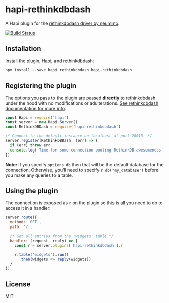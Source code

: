 # hapi-rethinkdbdash

A Hapi plugin for the [rethinkdbdash driver by neumino](https://github.com/neumino/rethinkdbdash).

[![Build Status](https://travis-ci.org/mike360/hapi-rethinkdbdash.svg?branch=master)](https://travis-ci.org/mike360/hapi-rethinkdbdash)


## Installation

Install the plugin, Hapi, and rethinkdbdash:

```
npm install --save hapi rethinkdbdash hapi-rethinkdbdash
```

## Registering the plugin

The options you pass to the plugin are passed **directly** to rethinkdbdash under the hood with no modifications or adulterations. [See rethinkdbdash documentation for more info](https://github.com/neumino/rethinkdbdash).

```javascript
const Hapi = require('hapi')
const server = new Hapi.Server()
const RethinkDBDash = require('hapi-rethinkdbdash')

/* Connect to the default instance on localhost at port 28015. */
server.register(RethinkDBDash, (err) => {
  if (err) throw err
  console.log('Time for some connection pooling RethinkDB awesomeness!')
})
```

**Note:** If you specify `options.db` then that will be the default database for the connection. Otherwise, you'll need to specify `r.db('my_database')` before you make any queries to a table.

## Using the plugin

The connection is exposed as `r` on the plugin so this is all you need to do to access it in a handler:

```javascript
server.route({
  method: 'GET',
  path: '/',

  /* Get all entries from the 'widgets' table */
  handler: (request, reply) => {
    const r = server.plugins['hapi-rethinkdbdash'].r

    r.table('widgets').run()
      .then(widgets => reply(widgets))
  }
})
```

## License

MIT
